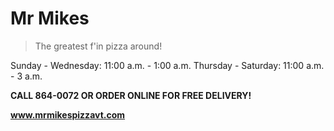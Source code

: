 # Mr Mikes

> The greatest f'in pizza around!



Sunday - Wednesday: 11:00 a.m. - 1:00 a.m.
Thursday - Saturday: 11:00 a.m. - 3 a.m.

**CALL 864-0072 OR ORDER ONLINE FOR FREE DELIVERY!**

**www.mrmikespizzavt.com**

